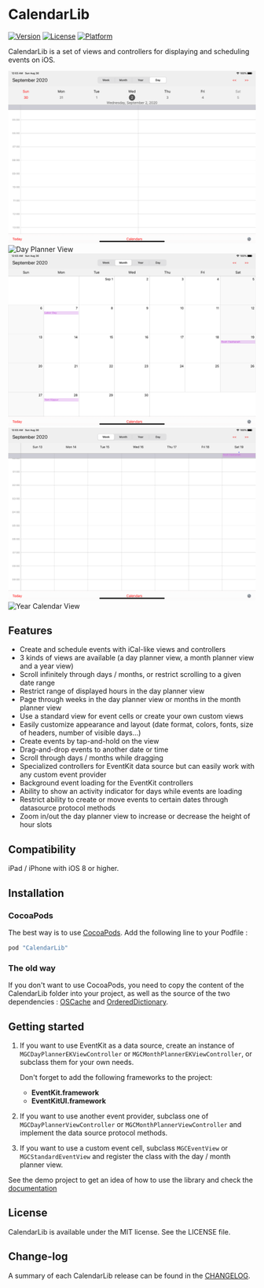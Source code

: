 # CalendarLib

[![Version](https://img.shields.io/cocoapods/v/CalendarLib.svg?style=flat)](http://cocoapods.org/pods/CalendarLib)
[![License](https://img.shields.io/cocoapods/l/CalendarLib.svg?style=flat)](http://cocoapods.org/pods/CalendarLib)
[![Platform](https://img.shields.io/cocoapods/p/CalendarLib.svg?style=flat)](http://cocoapods.org/pods/CalendarLib)

CalendarLib is a set of views and controllers for displaying and scheduling events on iOS.

![Day Planner View](https://raw.githubusercontent.com/jumartin/Calendar/master/CalendarDocs/DayPlannerView.png "Day planner view")
![Day Planner View](https://raw.githubusercontent.com/jumartin/Calendar/master/CalendarDocs/DayPlannerView2.png)
![Month Planner View](https://raw.githubusercontent.com/jumartin/Calendar/master/CalendarDocs/MonthPlannerView.png "Month planner view")
![Month Planner View](https://raw.githubusercontent.com/jumartin/Calendar/master/CalendarDocs/MonthPlannerView2.png)
![Year Calendar View](https://raw.githubusercontent.com/jumartin/Calendar/master/CalendarDocs/YearView.png "Year calendar view")

## Features

- Create and schedule events with iCal-like views and controllers
- 3 kinds of views are available (a day planner view, a month planner view and a year view)
- Scroll infinitely through days / months, or restrict scrolling to a given date range
- Restrict range of displayed hours in the day planner view
- Page through weeks in the day planner view or months in the month planner view 
- Use a standard view for event cells or create your own custom views
- Easily customize appearance and layout (date format, colors, fonts, size of headers, number of visible days...)
- Create events by tap-and-hold on the view
- Drag-and-drop events to another date or time
- Scroll through days / months while dragging
- Specialized controllers for EventKit data source but can easily work with any custom event provider 
- Background event loading for the EventKit controllers
- Ability to show an activity indicator for days while events are loading
- Restrict ability to create or move events to certain dates through datasource protocol methods
- Zoom in/out the day planner view to increase or decrease the height of hour slots

## Compatibility

iPad / iPhone with iOS 8 or higher.

## Installation

### CocoaPods
    
The best way is to use [CocoaPods](https://cocoapods.org/pods/CalendarLib). Add the following line to your Podfile : 

```ruby
pod "CalendarLib"
```

### The old way

If you don't want to use CocoaPods, you need to copy the content of the CalendarLib folder into your project, as well as the source of the two dependencies : [OSCache](https://github.com/nicklockwood/OSCache) and [OrderedDictionary](https://github.com/nicklockwood/OrderedDictionary).

## Getting started

1.  If you want to use EventKit as a data source, create an instance of `MGCDayPlannerEKViewController` or `MGCMonthPlannerEKViewController`, or subclass them for your own needs.
	
	Don't forget to add the following frameworks to the project:
	
	- **EventKit.framework**
	- **EventKitUI.framework**
	
2.  If you want to use another event provider, subclass one of `MGCDayPlannerViewController` or `MGCMonthPlannerViewController` and implement the data source protocol methods.

3.  If you want to use a custom event cell, subclass `MGCEventView` or `MGCStandardEventView` and register the class with the day / month planner view.
	
See the demo project to get an idea of how to use the library and check the [documentation](http://cocoadocs.org/docsets/CalendarLib/)

## License

CalendarLib is available under the MIT license. See the LICENSE file.

## Change-log

A summary of each CalendarLib release can be found in the [CHANGELOG](CHANGELOG.md). 

